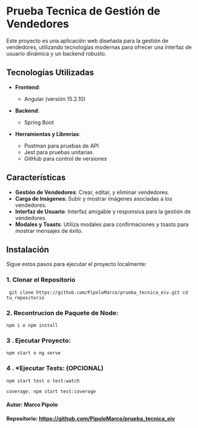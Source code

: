 # Prueba Tecnica de Gestión de Vendedores

Este proyecto es una aplicación web diseñada para la gestión de vendedores, utilizando tecnologías modernas para ofrecer una interfaz de usuario dinámica y un backend robusto.

## Tecnologías Utilizadas

- **Frontend**: 
  - Angular (versión 15.2.10)
  
- **Backend**: 
  - Spring Boot
- **Herramientas y Librerías**:
  - Postman para pruebas de API
  - Jest para pruebas unitarias
  - GitHub para control de versiones

## Características

- **Gestión de Vendedores**: Crear, editar, y eliminar vendedores.
- **Carga de Imágenes**: Subir y mostrar imágenes asociadas a los vendedores.
- **Interfaz de Usuario**: Interfaz amigable y responsiva para la gestión de vendedores.
- **Modales y Toasts**: Utiliza modales para confirmaciones y toasts para mostrar mensajes de éxito.

## Instalación

Sigue estos pasos para ejecutar el proyecto localmente:

### 1. Clonar el Repositorio

``
git clone https://github.com/PipoloMarco/prueba_tecnica_eiv.git
cd tu_repositorio``

### 2. Recontrucion de Paquete de Node:
 
``npm i o npm install``

### 3 . Ejecutar Proyecto:

``npm start o ng serve``

### 4 . *Ejecutar Tests: (OPCIONAL)

``npm start test o test:watch``

``coverage: npm start test:coverage``


#### Autor: Marco Pipolo
#### Repositorio: https://github.com/PipoloMarco/prueba_tecnica_eiv
